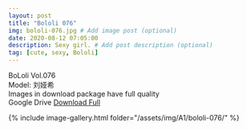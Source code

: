 ```yaml
---
layout: post
title: "Bololi 076"
img: bololi-076.jpg # Add image post (optional)
date: 2020-08-12 07:05:00
description: Sexy girl. # Add post description (optional)
tag: [cute, sexy, Bololi]
---
```

BoLoli Vol.076  
Model: 刘娅希                                               
Images in download package have full quality                    
Google Drive [Download Full](http://gestyy.com/ewJB6K)

{% include image-gallery.html folder="/assets/img/A1/bololi-076/" %}

